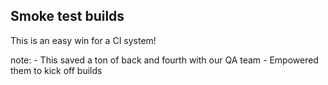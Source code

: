 ## Smoke test builds

This is an easy win for a CI system!

note: 
	- This saved a ton of back and fourth with our QA team
	- Empowered them to kick off builds
